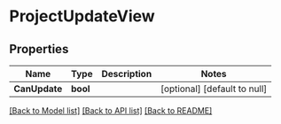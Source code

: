 # ProjectUpdateView

## Properties
Name | Type | Description | Notes
------------ | ------------- | ------------- | -------------
**CanUpdate** | **bool** |  | [optional] [default to null]

[[Back to Model list]](../README.md#documentation-for-models) [[Back to API list]](../README.md#documentation-for-api-endpoints) [[Back to README]](../README.md)

